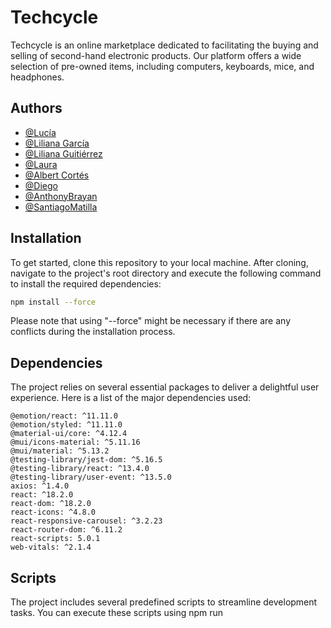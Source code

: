 
# Techcycle

Techcycle is an online marketplace dedicated to facilitating the buying and selling of second-hand electronic products. Our platform offers a wide selection of pre-owned items, including computers, keyboards, mice, and headphones. 


## Authors

- [@Lucía](https://github.com/luluuuuuuuuuuu/)
- [@Liliana García](https://github.com/Liliana2817/Liliana2817)
- [@Liliana Guitiérrez](https://www.github.com/)
- [@Laura](https://www.github.com/)
- [@Albert Cortés](https://github.com/ALABERTUS)
- [@Diego](https://www.github.com/)
- [@AnthonyBrayan](https://github.com/AnthonyBrayan/)
- [@SantiagoMatilla](https://github.com/SantiagoMatilla)


## Installation

To get started, clone this repository to your local machine. After cloning, navigate to the project's root directory and execute the following command to install the required dependencies:

```bash
npm install --force
```

Please note that using "--force" might be necessary if there are any conflicts during the installation process.
## Dependencies
The project relies on several essential packages to deliver a delightful user experience. Here is a list of the major dependencies used:

    @emotion/react: ^11.11.0
    @emotion/styled: ^11.11.0
    @material-ui/core: ^4.12.4
    @mui/icons-material: ^5.11.16
    @mui/material: ^5.13.2
    @testing-library/jest-dom: ^5.16.5
    @testing-library/react: ^13.4.0
    @testing-library/user-event: ^13.5.0
    axios: ^1.4.0
    react: ^18.2.0
    react-dom: ^18.2.0
    react-icons: ^4.8.0
    react-responsive-carousel: ^3.2.23
    react-router-dom: ^6.11.2
    react-scripts: 5.0.1
    web-vitals: ^2.1.4
## Scripts

The project includes several predefined scripts to streamline development tasks. You can execute these scripts using npm run <script>:

    start: Launches the development server.
    build: Creates a production build of the application.
    test: Runs test suites using Jest.
    eject: Ejects the project from react-scripts, allowing further customization.
## ESLint Configuration
The project follows the ESLint configuration provided by react-app. It extends the following configurations:

    react-app
    react-app/jest
## Browserlist
The application targets specific browser versions for both production and development environments. The configuration is as follows:

Production:

    >0.2%
    not dead
    not op_mini all

Development:

    last 1 chrome version
    last 1 firefox version
    last 1 safari version
## License
This project is licensed under the 
[MIT](https://choosealicense.com/licenses/mit/) License.

